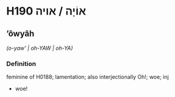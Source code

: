 # H190 אוֹיָה / אויה

## ʼôwyâh

_(o-yaw' | oh-YAW | oh-YA)_

### Definition

feminine of H0188; lamentation; also interjectionally Oh!; woe; inj

- woe!
